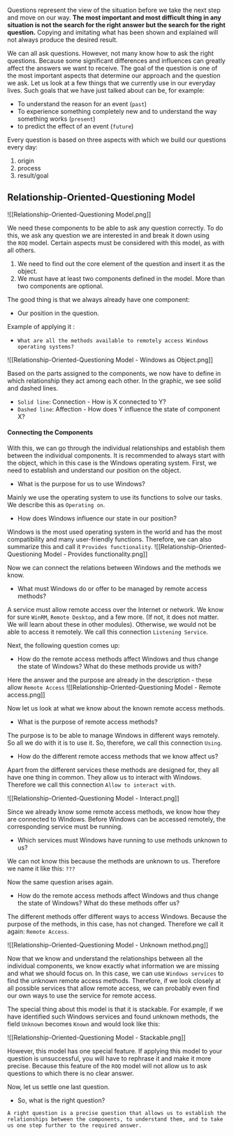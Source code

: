 Questions represent the view of the situation before we take the next step and move on our way.
**The most important and most difficult thing in any situation is not the search for the right answer but the search for the right question.**
Copying and imitating what has been shown and explained will not always produce the desired result.

We can all ask questions. However, not many know how to ask the right questions. Because some significant differences and influences can greatly affect the answers we want to receive. The goal of the question is one of the most important aspects that determine our approach and the question we ask. Let us look at a few things that we currently use in our everyday lives. Such goals that we have just talked about can be, for example:
- To understand the reason for an event (`past`)
- To experience something completely new and to understand the way something works (`present`)
- to predict the effect of an event (`future`)

Every question is based on three aspects with which we build our questions every day:

1. origin
2. process
3. result/goal

## Relationship-Oriented-Questioning Model

![[Relationship-Oriented-Questioning Model.png]]

We need these components to be able to ask any question correctly. To do this, we ask any question we are interested in and break it down using the `ROQ` model. Certain aspects must be considered with this model, as with all others.

1. We need to find out the core element of the question and insert it as the object.
2. We must have at least two components defined in the model. More than two components are optional.

The good thing is that we always already have one component:

- Our position in the question.

Example of applying it :
- `What are all the methods available to remotely access Windows operating systems?`

![[Relationship-Oriented-Questioning Model - Windows as Object.png]]

Based on the parts assigned to the components, we now have to define in which relationship they act among each other. In the graphic, we see solid and dashed lines.

- `Solid line`: Connection - How is X connected to Y?
- `Dashed line`: Affection - How does Y influence the state of component X?

#### Connecting the Components

With this, we can go through the individual relationships and establish them between the individual components. It is recommended to always start with the object, which in this case is the Windows operating system. First, we need to establish and understand our position on the object.

- What is the purpose for us to use Windows?

Mainly we use the operating system to use its functions to solve our tasks. We describe this as `Operating on`.

- How does Windows influence our state in our position?

Windows is the most used operating system in the world and has the most compatibility and many user-friendly functions. Therefore, we can also summarize this and call it `Provides functionality`.
![[Relationship-Oriented-Questioning Model - Provides functionality.png]]

Now we can connect the relations between Windows and the methods we know.

- What must Windows do or offer to be managed by remote access methods?

A service must allow remote access over the Internet or network. We know for sure `WinRM`, `Remote Desktop`, and a few more. (If not, it does not matter. We will learn about these in other modules). Otherwise, we would not be able to access it remotely. We call this connection `Listening Service`.

Next, the following question comes up:

- How do the remote access methods affect Windows and thus change the state of Windows? What do these methods provide us with?

Here the answer and the purpose are already in the description - these allow `Remote Access`
![[Relationship-Oriented-Questioning Model - Remote access.png]]

Now let us look at what we know about the known remote access methods.

- What is the purpose of remote access methods?

The purpose is to be able to manage Windows in different ways remotely. So all we do with it is to use it. So, therefore, we call this connection `Using`.

- How do the different remote access methods that we know affect us?

Apart from the different services these methods are designed for, they all have one thing in common. They allow us to interact with Windows. Therefore we call this connection `Allow to interact with`.

![[Relationship-Oriented-Questioning Model - Interact.png]]

Since we already know some remote access methods, we know how they are connected to Windows. Before Windows can be accessed remotely, the corresponding service must be running.

- Which services must Windows have running to use methods unknown to us?

We can not know this because the methods are unknown to us. Therefore we name it like this: `???`

Now the same question arises again.

- How do the remote access methods affect Windows and thus change the state of Windows? What do these methods offer us?

The different methods offer different ways to access Windows. Because the purpose of the methods, in this case, has not changed. Therefore we call it again: `Remote Access`.

![[Relationship-Oriented-Questioning Model - Unknown method.png]]

Now that we know and understand the relationships between all the individual components, we know exactly what information we are missing and what we should focus on. In this case, we can use `Windows services` to find the unknown remote access methods. Therefore, if we look closely at all possible services that allow remote access, we can probably even find our own ways to use the service for remote access.

The special thing about this model is that it is stackable. For example, if we have identified such Windows services and found unknown methods, the field `Unknown` becomes `Known` and would look like this:

![[Relationship-Oriented-Questioning Model - Stackable.png]]

However, this model has one special feature. If applying this model to your question is unsuccessful, you will have to rephrase it and make it more precise. Because this feature of the `ROQ` model will not allow us to ask questions to which there is no clear answer.

Now, let us settle one last question.

- So, what is the right question?

`A right question is a precise question that allows us to establish the relationships between the components, to understand them, and to take us one step further to the required answer.`